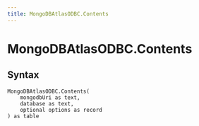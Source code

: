 ```yaml
---
title: MongoDBAtlasODBC.Contents
---
```


# MongoDBAtlasODBC.Contents



## Syntax

```powerquery
MongoDBAtlasODBC.Contents(
    mongodbUri as text,
    database as text,
    optional options as record
) as table
```



